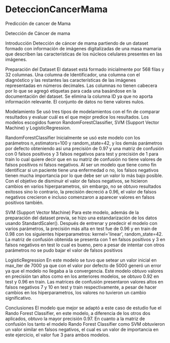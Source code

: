 # DeteccionCancerMama
Predicción de cancer de Mama

Detección de Cáncer de mama

Introducción
Detección de cáncer de mama partiendo de un dataset formado con información de imágenes digitalizadas de una masa mamaria que describen las características de los núcleos celulares presentes en las imágenes.

Preparación del Dataset
El dataset está formado inicialmente por 568 filas y 32 columnas. Una columna de Identificador, una columna con el diagnóstico y las restantes las características de las imágenes representadas en números decimales.
Las columnas no tienen cabecera por lo que se agregó etiquetas para cada una basándose en la documentación del dataset.
Se elimina la columna ID ya que no aporta información relevante.
El conjunto de datos no tiene valores nulos.

Modelamiento
Se usó tres tipos de modelamientos con el fin de comparar resultados y evaluar cuál es el que mejor predice los resultados. Los modelos escogidos fueron RandomForestClassifier, SVM (Support Vector Machine) y LogisticRegression.

RandomForestClassifier
Inicialmente se usó este modelo con los parámetros n_estimators=100 y random_state=42, y los demás parámetros por defecto obteniendo asi una precisión de 0.97 y una matriz de confusión con 0 falsos positivos y 3 falsos negativos para test y precisión de 1 para train lo cual quiere decir que en su matriz de confusión no tiene valores de falsos positivos ni falsos negativos. 
Al ser un modelo que tiene como fin identificar si un paciente tiene una enfermedad o no, los falsos negativos tienen mucha importancia por lo que debe ser un valor lo más bajo posible.
Con el objetivo de disminuir el valor de falsos negativos, se hicieron cambios en varios hiperparametros, sin embargo, no se obtuvo resultados exitosos sino lo contrario, la precisión decreció a 0.96, el valor de falsos negativos crecieron e incluso comenzaron a aparecer valores en falsos positivos también.

SVM (Support Vector Machine)
Para este modelo, además de la preparación del dataset previa, se hizo una estandarización de los datos usando StandardScaler(). 
Después de entrenar y predecir el modelo con varios parámetros, la precisión más alta en test fue de 0.96 y en train de 0.98 con los siguientes hiperparametros: kernel='linear', random_state=42.
La matriz de confusión obtenida se presenta con 1 en falsos positivos y 3 en falsos negativos en test lo cual es bueno, pero a pesar de intentar con otros parámetros no se pudo bajar el valor de falsos positivos

LogisticRegression
En este modelo se tuvo que setear un valor inicial en max_iter de 7000 ya que con el valor por defecto de 5000 generó un error ya que el modelo no llegaba a la convergencia.
Este modelo obtuvo valores en precisión tan altos como en los anteriores modelos, se obtuvo 0.92 en test y 0.96 en train.
Las matrices de confusión presentaron valores altos en falsos negativos 7 y 10 en test y train respectivamente, a pesar de hacer cambios en los hiperparametros, los valores no tuvieron un cambio significativo.

Conclusiones 
El modelo que mejor se adaptó a este caso de estudio fue el Rando Forest Classifier, en este modelo, a diferencia de los otros dos aplicados, obtuvo la mayor precisión 0.97. En cuanto a la matriz de confusión los tanto el modelo Rando Forest Classifier como SVM obtuvieron un valor similar en falsos negativos, el cual es un valor de importancia en este ejercicio, el valor fue 3 para ambos modelos. 

